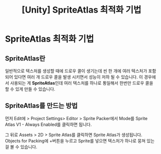 ﻿---
layout: single
title: "[Unity] SpriteAtlas 최적화 기법"
categories: Unity
tag: [Unity, 최적화]
author_profile: false
---

# SpriteAtlas 최적화 기법

## SpriteAtlas란

일반적으로 텍스처를 생성할 때에 드로우 콜이 생기는데 씬 한 개에 여러 텍스처가 포함 되어 있다면 여러 개 드로우 콜을 발생 시키면서 성능이 저하 될 수 있습니다.
이 경우에서 사용되는 게 **SpriteAtlas**인데 
여러 텍스처를 하나로 통일해서 한번만 드로우 콜을 할 수 있게 만들 수 있습니다.

## SpriteAtlas를 만드는 방법

먼저
Edit에 > Project Settings> Editor > Sprite Packer에서 Mode를 Sprite Atlas V1 - Always Enabled를 클릭하면 됩니다.


그 뒤로 Assets > 2D > Sprite Atlas를 클릭하면 Sprite Atlas가 생성됩니다.
Objects for Packing에 +버튼을 누르고 Sprite를 넣으면 텍스처가 하나로 뭉쳐 있는 걸 볼 수 있습니다.

